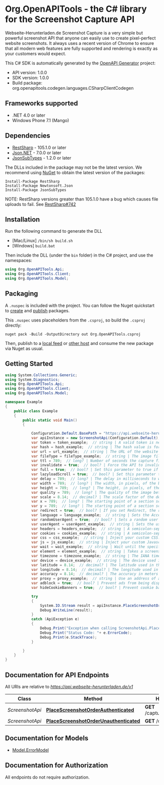 # Org.OpenAPITools - the C# library for the Screenshot Capture API

Webseite-Herunterladen.de Screenshot Capture is a very simple but powerful screenshot API that anyone can easily use to create pixel-perfect website screenshots. It always uses a recent version of Chrome to ensure that all modern web features are fully supported and rendering is exactly as your customers would expect.

This C# SDK is automatically generated by the [OpenAPI Generator](https://openapi-generator.tech) project:

- API version: 1.0.0
- SDK version: 1.0.0
- Build package: org.openapitools.codegen.languages.CSharpClientCodegen

## Frameworks supported


- .NET 4.0 or later
- Windows Phone 7.1 (Mango)

## Dependencies


- [RestSharp](https://www.nuget.org/packages/RestSharp) - 105.1.0 or later
- [Json.NET](https://www.nuget.org/packages/Newtonsoft.Json/) - 7.0.0 or later
- [JsonSubTypes](https://www.nuget.org/packages/JsonSubTypes/) - 1.2.0 or later

The DLLs included in the package may not be the latest version. We recommend using [NuGet](https://docs.nuget.org/consume/installing-nuget) to obtain the latest version of the packages:

```
Install-Package RestSharp
Install-Package Newtonsoft.Json
Install-Package JsonSubTypes
```

NOTE: RestSharp versions greater than 105.1.0 have a bug which causes file uploads to fail. See [RestSharp#742](https://github.com/restsharp/RestSharp/issues/742)

## Installation

Run the following command to generate the DLL

- [Mac/Linux] `/bin/sh build.sh`
- [Windows] `build.bat`

Then include the DLL (under the `bin` folder) in the C# project, and use the namespaces:

```csharp
using Org.OpenAPITools.Api;
using Org.OpenAPITools.Client;
using Org.OpenAPITools.Model;

```


## Packaging

A `.nuspec` is included with the project. You can follow the Nuget quickstart to [create](https://docs.microsoft.com/en-us/nuget/quickstart/create-and-publish-a-package#create-the-package) and [publish](https://docs.microsoft.com/en-us/nuget/quickstart/create-and-publish-a-package#publish-the-package) packages.

This `.nuspec` uses placeholders from the `.csproj`, so build the `.csproj` directly:

```
nuget pack -Build -OutputDirectory out Org.OpenAPITools.csproj
```

Then, publish to a [local feed](https://docs.microsoft.com/en-us/nuget/hosting-packages/local-feeds) or [other host](https://docs.microsoft.com/en-us/nuget/hosting-packages/overview) and consume the new package via Nuget as usual.


## Getting Started

```csharp
using System.Collections.Generic;
using System.Diagnostics;
using Org.OpenAPITools.Api;
using Org.OpenAPITools.Client;
using Org.OpenAPITools.Model;

namespace Example
{
    public class Example
    {
        public static void Main()
        {

            Configuration.Default.BasePath = "https://api.webseite-herunterladen.de/v1";
            var apiInstance = new ScreenshotApi(Configuration.Default);
            var token = token_example;  // string | A valid token is needed to make paid API calls. Tokens can be managed from your account.
            var hash = hash_example;  // string | The hash value is for authenticated requests. If you want to publish this URL, you should use the authenticated requests.
            var url = url_example;  // string | The URL of the website you want to capture. Please include the protocol (http:// or https://).
            var fileType = fileType_example;  // string | The image file format of the captured screenshot. Either png, jpeg or PDF with 72 dpi. (optional) 
            var ttl = 789;  // long? | Number of seconds the capture file is cached by our CDN. An API request that is loaded through the cache does not count as a paid request. You can set a number of seconds from 0 seconds up to 2592000 seconds. This is a maximum of 30 days. (optional) 
            var invalidate = true;  // bool? | Force the API to invalidate the cache and capture a new screenshot. This call costs you additional money, because a call of a cache hit is not charged. (optional) 
            var full = true;  // bool? | Set this parameter to true if you want to screenshot the whole web page in full size. (optional) 
            var lazyloadScroll = true;  // bool? | Set this parameter to true to scroll down through the entire page before taking a screenshot. This is useful for triggering animations or lazy load elements in full screen. (optional)  (default to false)
            var delay = 789;  // long? | The delay in milliseconds to wait after the page loads before taking the screenshot. This is in milliseconds. One second is 1000 milliseconds. From 0 milliseconds to a maximum of 10,000 milliseconds. (optional) 
            var width = 789;  // long? | The width, in pixels, of the browser viewport to use. (optional)  (default to 1920)
            var height = 789;  // long? | The height, in pixels, of the browser viewport to use. Ignored if you set full to true. (optional)  (default to 1080)
            var quality = 789;  // long? | The quality of the image between 0 and 100. This works only for the jpeg format, for PNG images the parameter is applied only during compression. (optional)  (default to 90)
            var scale = 8.14;  // decimal? | The scale factor of the device to use when taking the screenshot. For example, a scale factor of 2 produces a high-resolution screenshot suitable for viewing on Retina devices. The larger the scale factor, the larger the screenshot produced. (optional)  (default to 1.0M)
            var x = 789;  // long? | The starting point of a section screenshot on the X axis. (optional)  (default to 0)
            var y = 789;  // long? | The starting point of a section screenshot on the Y axis. (optional)  (default to 0)
            var redirect = true;  // bool? | If you set Redirect, the response will be a 302 redirect to the screenshot file in our CDN. (optional)  (default to false)
            var language = language_example;  // string | Sets the Accept-Language header on requests to the target URL so that you can take screenshots from a website with a specific language. (optional) 
            var randomUserAgent = true;  // bool? | Sets a random user agent header to emulate a different devices when taking screenshots. (optional)  (default to false)
            var userAgent = userAgent_example;  // string | Sets the user agent header to emulate a specific device when taking screenshots. (optional) 
            var headers = headers_example;  // string | A semicolon-separated list of header parameters to be used when capturing the screenshot. Each header should be passed as a key-value pair and multiple pairs should be separated by a semicolon. (optional) 
            var cookies = cookies_example;  // string | A semicolon-separated list of cookies to be used when capturing the screenshot. Each cookies should be passed as a key-value pair and multiple pairs should be separated by a semicolon. (optional) 
            var css = css_example;  // string | Inject your custom CSS. (optional) 
            var js = js_example;  // string | Inject your custom Javascript. (optional) 
            var wait = wait_example;  // string | Wait until the specified CSS selector matches an element present in the page before taking a screenshot. The process is canceled after 60 seconds. (optional) 
            var element = element_example;  // string | Takes a screenshot of the first element matched by the specified CSS selector. This is ignored if full is true. (This option cannot be used with the PDF export format.) (optional) 
            var timezone = timezone_example;  // string | The IANA time zone identifier used for this capture. (optional)  (default to "Europe/Berlin")
            var device = device_example;  // string | The device used in the emulation. (optional) 
            var latitude = 8.14;  // decimal? | The latitude used in the emulation of the geo-location. (optional)  (default to 0.0M)
            var longitude = 8.14;  // decimal? | The longitude used in the emulation of the geo-location. (optional)  (default to 0.0M)
            var accuracy = 8.14;  // decimal? | The accuracy in meters used in the emulation of the geo-location. (optional)  (default to 2.0M)
            var proxy = proxy_example;  // string | Use an address of a proxy server through which the screenshot should be taken. The proxy address should be formatted as http://username:password@proxyserver.com:31280 (optional) 
            var adblock = true;  // bool? | Prevent ads from being displayed. Block requests from popular ad networks and hide frequent ads. (optional)  (default to false)
            var hideCookieBanners = true;  // bool? | Prevent cookie banners and pop-ups from being displayed. The best possible result is tried. (optional)  (default to false)

            try
            {
                System.IO.Stream result = apiInstance.PlaceScreenshotOrderAuthenticated(token, hash, url, fileType, ttl, invalidate, full, lazyloadScroll, delay, width, height, quality, scale, x, y, redirect, language, randomUserAgent, userAgent, headers, cookies, css, js, wait, element, timezone, device, latitude, longitude, accuracy, proxy, adblock, hideCookieBanners);
                Debug.WriteLine(result);
            }
            catch (ApiException e)
            {
                Debug.Print("Exception when calling ScreenshotApi.PlaceScreenshotOrderAuthenticated: " + e.Message );
                Debug.Print("Status Code: "+ e.ErrorCode);
                Debug.Print(e.StackTrace);
            }

        }
    }
}
```

## Documentation for API Endpoints

All URIs are relative to *https://api.webseite-herunterladen.de/v1*

Class | Method | HTTP request | Description
------------ | ------------- | ------------- | -------------
*ScreenshotApi* | [**PlaceScreenshotOrderAuthenticated**](docs/ScreenshotApi.md#placescreenshotorderauthenticated) | **GET** /capture/{token}/{hash} | 
*ScreenshotApi* | [**PlaceScreenshotOrderUnauthenticated**](docs/ScreenshotApi.md#placescreenshotorderunauthenticated) | **GET** /capture/{token} | 


## Documentation for Models

 - [Model.ErrorModel](docs/ErrorModel.md)


## Documentation for Authorization

All endpoints do not require authorization.
